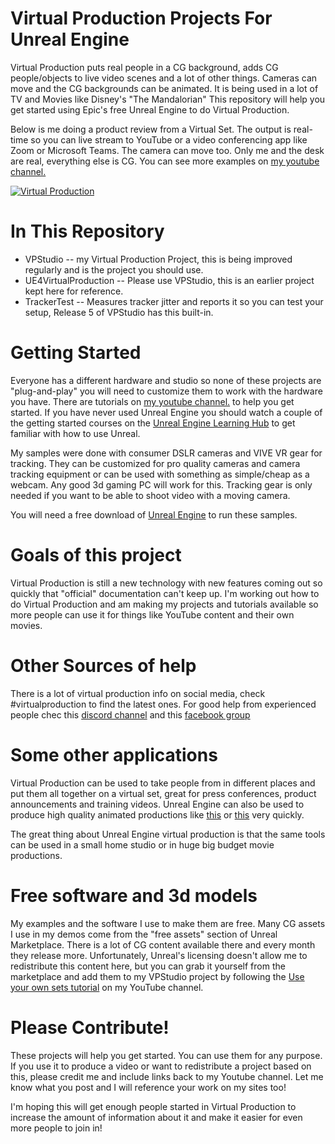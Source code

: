 # Virtual Production Projects For Unreal Engine

Virtual Production puts real people in a CG background, adds CG people/objects to live video scenes and a lot of other things.  Cameras can move and the CG backgrounds can be animated.  It is being used in a lot of TV and Movies like Disney's "The Mandalorian"  This repository will help you get started using Epic's free Unreal Engine to do Virtual Production.

Below is me doing a product review from a Virtual Set.  The output is real-time so you can live stream to YouTube or a video conferencing app like Zoom or Microsoft Teams. The camera can move too. Only me and the desk are real, everything else is CG.   You can see more examples on [my youtube channel.](https://www.youtube.com/user/GregCorson)

[![Virtual Production](https://img.youtube.com/vi/1rVqjiNDPJU/0.jpg)](https://youtu.be/1rVqjiNDPJU "Virtual Production Example")

# In This Repository

* VPStudio -- my Virtual Production Project, this is being improved regularly and is the project you should use.
* UE4VirtualProduction -- Please use VPStudio, this is an earlier project kept here for reference.
* TrackerTest -- Measures tracker jitter and reports it so you can test your setup, Release 5 of VPStudio has this built-in.

# Getting Started

Everyone has a different hardware and studio so none of these projects are "plug-and-play" you will need to customize them to work with the hardware you have.  There are tutorials on [my youtube channel.](https://www.youtube.com/user/GregCorson) to help you get started.  If you have never used Unreal Engine you should  watch a couple of the getting started courses on the [Unreal Engine Learning Hub](https://www.unrealengine.com/en-US/onlinelearning-courses) to get familiar with how to use Unreal.

My samples were done with consumer DSLR cameras and VIVE VR gear for tracking.  They can be customized for pro quality cameras and camera tracking equipment or can be used with something as simple/cheap as a webcam.  Any good 3d gaming PC will work for this.  Tracking gear is only needed if you want to be able to shoot video with a moving camera.

You will need a free download of [Unreal Engine](https://www.unrealengine.com/) to run these samples.

# Goals of this project

Virtual Production is still a new technology with new features coming out so quickly that "official" documentation can't keep up. I'm working out how to do Virtual Production and am making my projects and tutorials available so more people can use it for things like YouTube content and their own movies.

# Other Sources of help

There is a lot of virtual production info on social media, check #virtualproduction to find the latest ones.  For good help from experienced people chec this [discord channel](https://discord.com/invite/ReEhkhc) and this [facebook group](https://www.facebook.com/groups/virtualproduction)

# Some other applications

Virtual Production can be used to take people from in different places and put them all together on a virtual set, great for press conferences, product announcements and training videos.  Unreal Engine can also be used to produce high quality animated productions like [this](https://youtu.be/6xbxA8tnlbY) or [this](https://youtu.be/cE0wfjsybIQ) very quickly.

The great thing about Unreal Engine virtual production is that the same tools can be used in a small home studio or in huge big budget movie productions.

# Free software and 3d models

My examples and the software I use to make them are free.  Many CG assets I use in my demos come from the "free assets" section of Unreal Marketplace.  There is a lot of CG content available there and every month they release more.  Unfortunately, Unreal's licensing doesn't allow me to redistribute this content here, but you can grab it yourself from the marketplace and add them to my VPStudio project by following the [Use your own sets tutorial](https://youtu.be/trlpmm5gI6U) on my YouTube channel.

# Please Contribute!

These projects will help you get started.  You can use them for any purpose.  If you use it to produce a video or want to redistribute a project based on this, please credit me and include links back to my Youtube channel.  Let me know what you post and I will reference your work on my sites too!

I'm hoping this will get enough people started in Virtual Production to increase the amount of information about it and make it easier for even more people to join in!

